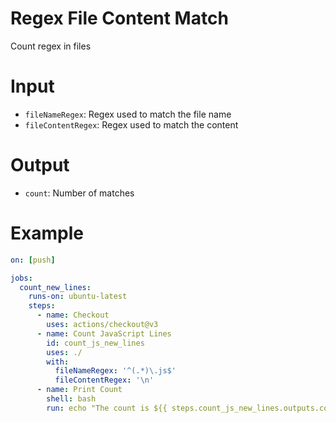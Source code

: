 # Regex File Content Match
Count regex in files

# Input
- `fileNameRegex`: Regex used to match the file name
- `fileContentRegex`: Regex used to match the content

# Output
- `count`: Number of matches

# Example
```yaml
on: [push]

jobs:
  count_new_lines:
    runs-on: ubuntu-latest
    steps:
      - name: Checkout
        uses: actions/checkout@v3
      - name: Count JavaScript Lines
        id: count_js_new_lines
        uses: ./
        with:
          fileNameRegex: '^(.*)\.js$'
          fileContentRegex: '\n'
      - name: Print Count
        shell: bash
        run: echo "The count is ${{ steps.count_js_new_lines.outputs.count }}"
```
